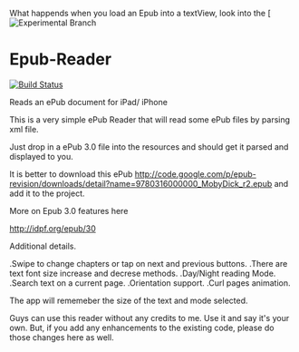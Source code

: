 What happends when you load an Epub into a textView, look into the [![Experimental Branch](https://github.com/zeroCoder1/Epub-Reader/tree/Experimental) 

# Epub-Reader
[![Build Status](https://travis-ci.org/zeroCoder1/Epub-Reader.svg?branch=master)](https://travis-ci.org/zeroCoder1/Epub-Reader)

Reads an ePub document for iPad/ iPhone

This is a very simple ePub Reader that will read some ePub files by parsing xml file.

Just drop in a ePub 3.0 file into the resources and should get it parsed and displayed to you.





It is better to download this ePub
http://code.google.com/p/epub-revision/downloads/detail?name=9780316000000_MobyDick_r2.epub
and add it to the project.

More on Epub 3.0 features here

http://idpf.org/epub/30

Additional details.

 .Swipe to change chapters or tap on next and previous buttons.
 .There are text font size increase and decrese methods.
 .Day/Night reading Mode.
 .Search text on a current page.
 .Orientation support.
 .Curl pages animation.

The app will rememeber the size of the text and mode selected. 

Guys can use this reader without any credits to me. Use it and say it's your own. But, if you add any enhancements to
the existing code, please do those changes here as well. 
